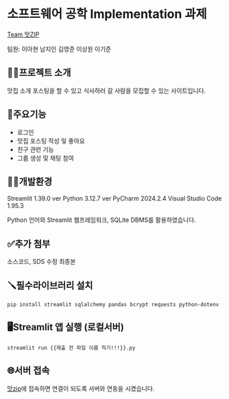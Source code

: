 # 소프트웨어 공학 Implementation 과제
[Team 맛ZIP](https://github.com/kgus0203/first-repository)

팀원: 이아현 남지인 김영준 이상원 이기준

## 👨‍🏫프로젝트 소개
맛집 소개 포스팅을 할 수 있고 식사하러 갈 사람을 모집할 수 있는 사이트입니다.

## 📌주요기능
- 로그인 
- 맛집 포스팅 작성 및 좋아요
- 친구 관련 기능
- 그룹 생성 및 채팅 참여

## 🧑‍💻개발환경
Streamlit 1.39.0 ver 
Python 3.12.7 ver
PyCharm 2024.2.4
Visual Studio Code 1.95.3

Python 언어와 Streamlit 웹프레임워크, SQLite DBMS를 활용하였습니다.


## ✅추가 첨부 
소스코드, SDS 수정 최종본

## 🪛필수라이브러리 설치
```
pip install streamlit sqlalchemy pandas bcrypt requests python-dotenv
```
## 🖥️Streamlit 앱 실행 (로컬서버)
```
streamlit run {{제출 전 파일 이름 적기!!!}}.py
```

## 🌐서버 접속
[맛zip](https://y9kxago8mpnyrpltbnrmwn.streamlit.app/, "맛zip")에 접속하면 연결이 되도록 서버와 연동을 시켰습니다.

